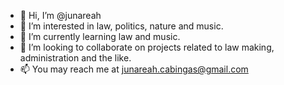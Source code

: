 - 👋 Hi, I’m @junareah
- 👀 I’m interested in law, politics, nature and music.
- 🌱 I’m currently learning law and music. 
- 💞️ I’m looking to collaborate on projects related to law making, administration and the like. 
- 📫 You may reach me at junareah.cabingas@gmail.com

<!---
junareah/junareah is a ✨ special ✨ repository because its `README.md` (this file) appears on your GitHub profile.
You can click the Preview link to take a look at your changes.
--->
